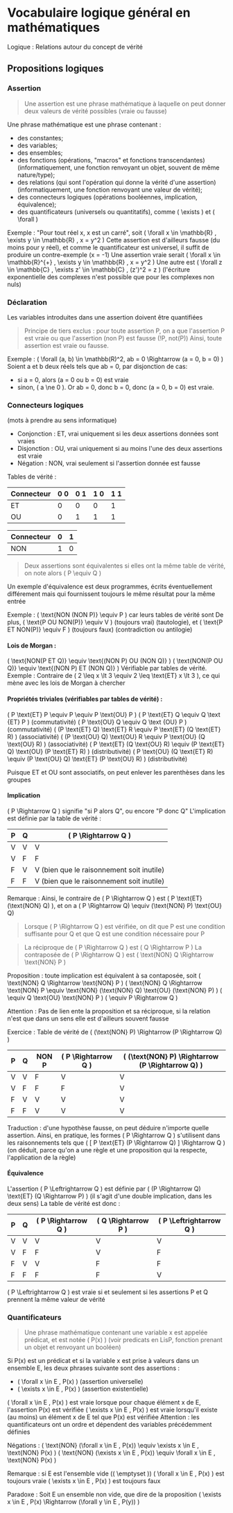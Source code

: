 # Vocabulaire logique général en mathématiques
Logique : Relations autour du concept de vérité

## Propositions logiques
### Assertion
> Une assertion est une phrase mathématique à laquelle on peut donner deux valeurs de vérité possibles (vraie ou fausse)

Une phrase mathématique est une phrase contenant :
- des constantes;
- des variables;
- des ensembles;
- des fonctions (opérations, "macros" et fonctions transcendantes) (informatiquement, une fonction renvoyant un objet, souvent de même nature/type);
- des relations (qui sont l'opération qui donne la vérité d'une assertion) (informatiquement, une fonction renvoyant une valeur de vérité);
- des connecteurs logiques (opérations booléennes, implication, équivalence);
- des quantificateurs (universels ou quantitatifs), comme \( \exists \) et \( \forall \)

Exemple : "Pour tout réel x, x est un carré", soit \( \forall x \in \mathbb{R} , \exists y \in \mathbb{R} , x = y^2 \)
Cette assertion est d'ailleurs fausse (du moins pour y réel), et comme le quantificateur est universel, il suffit de produire un contre-exemple (x = -1)
Une assertion vraie serait \( \forall x \in \mathbb{R}^{+} , \exists y \in \mathbb{R} , x = y^2 \)
Une autre est \( \forall z \in \mathbb{C} , \exists z' \in \mathbb{C} , (z')^2 = z \)
(l'écriture exponentielle des complexes n'est possible que pour les complexes non nuls)

### Déclaration
Les variables introduites dans une assertion doivent être quantifiées
> Principe de tiers exclus : pour toute assertion P, on a que l'assertion P est vraie ou que l'assertion (non P) est fausse (!P, not(P)) 
> Ainsi, toute assertion est vraie ou fausse.

Exemple : \( \forall (a, b) \in \mathbb(R)^2, ab = 0 \Rightarrow (a = 0, b = 0) \)
Soient a et b deux réels tels que ab = 0, par disjonction de cas:
- si a = 0, alors (a = 0 ou b = 0) est vraie
- sinon, \( a \ne 0 \). Or ab = 0, donc b = 0, donc (a = 0, b = 0) est vraie.

### Connecteurs logiques
(mots à prendre au sens informatique)
- Conjonction : ET, vrai uniquement si les deux assertions données sont vraies
- Disjonction : OU, vrai uniquement si au moins l'une des deux assertions est vraie
- Négation : NON, vrai seulement si l'assertion donnée est fausse

Tables de vérité :

Connecteur | 0 0 | 0 1 | 1 0 | 1 1
---        | --- | --- | --- | ---
ET         | 0   | 0   | 0   | 1
OU         | 0   | 1   | 1   | 1

Connecteur | 0   | 1
---        | --- | ---
NON        | 1   | 0

> Deux assertions sont équivalentes si elles ont la même table de vérité, on note alors \( P \equiv Q \)

Un exemple d'équivalence est deux programmes, écrits éventuellement différement mais qui fournissent toujours le même résultat pour la même entrée

Exemple : \( \text{NON (NON P)} \equiv P \) car leurs tables de vérité sont
De plus, \( \text{P OU NON(P)} \equiv V \) (toujours vrai) (tautologie), et \( \text{P ET NON(P)} \equiv F \) (toujours faux) (contradiction ou antilogie)

#### Lois de Morgan :
\( \text{NON(P ET Q)} \equiv \text{(NON P) OU (NON Q)} \)
\( \text{NON(P OU Q)} \equiv \text{(NON P) ET (NON Q)} \)
Vérifiable par tables de vérité.
Exemple : Contraire de \( 2 \leq x \lt 3 \equiv 2 \leq \text{ET} x \lt 3 \), ce qui mène avec les lois de Morgan à chercher 

#### Propriétés triviales (vérifiables par tables de vérité) :
\( P \text{ET} P \equiv P \equiv P \text{OU} P \)
\( P \text{ET} Q \equiv Q \text {ET} P \) (commutativité)
\( P \text{OU} Q \equiv Q \text {OU} P \) (commutativité)
\( (P \text{ET} Q) \text{ET} R \equiv P \text{ET} (Q \text{ET} R) \) (associativité)
\( (P \text{OU} Q) \text{OU} R \equiv P \text{OU} (Q \text{OU} R) \) (associativité)
\( P \text{ET} (Q \text{OU} R) \equiv (P \text{ET} Q) \text{OU} (P \text{ET} R) \) (distributivité)
\( P \text{OU} (Q \text{ET} R) \equiv (P \text{OU} Q) \text{ET} (P \text{OU} R) \) (distributivité)

Puisque ET et OU sont associatifs, on peut enlever les parenthèses dans les groupes

#### Implication
\( P \Rightarrow Q \) signifie "si P alors Q", ou encore "P donc Q"
L'implication est définie par la table de vérité :

P   | Q   | \( P \Rightarrow  Q \)
--- | --- | ---
V   | V   | V
V   | F   | F
F   | V   | V (bien que le raisonnement soit inutile)
F   | F   | V (bien que le raisonnement soit inutile)

Remarque : Ainsi, le contraire de \( P \Rightarrow Q \) est \( P \text{ET} (\text{NON} Q) \), et on a \( P \Rightarrow Q) \equiv (\text{NON} P) \text{OU} Q\)

> Lorsque \( P \Rightarrow Q \) est vérifiée, on dit que P est une condition suffisante pour Q et que Q est une condition nécessaire pour P

> La réciproque de \( P \Rightarrow Q \) est \( Q \Rightarrow P \)
> La contraposée de \( P \Rightarrow Q \) est \( \text{NON} Q \Rightarrow \text{NON} P \)

Proposition : toute implication est équivalent à sa contaposée, soit \( \text{NON} Q \Rightarrow \text{NON} P \)
\( \text{NON} Q \Rightarrow \text{NON} P  \equiv \text{NON} (\text{NON} Q) \text{OU} (\text{NON} P) \)
\( \equiv Q \text{OU} \text{NON} P \)
\( \equiv P \Rightarrow Q \)

Attention : Pas de lien ente la proposition et sa réciproque, si la relation n'est que dans un sens elle est d'ailleurs souvent fausse

Exercice : Table de vérité de \( (\text{NON} P) \Rightarrow (P \Rightarrow Q) \)

P   | Q   | NON P | \( P \Rightarrow Q \) | \( (\text{NON} P) \Rightarrow (P \Rightarrow Q) \)
--- | --- | ---   | ---                   | ---
V   | V   | F     | V                     | V
V   | F   | F     | F                     | V
F   | V   | V     | V                     | V
F   | F   | V     | V                     | V

Traduction : d'une hypothèse fausse, on peut déduire n'importe quelle assertion.
Ainsi, en pratique, les formes \( P \Rightarrow Q \) s'utilisent dans les raisonnements tels que  \( [ P \text{ET} (P \Rightarrow Q) ] \Rightarrow Q \) (on déduit, parce qu'on a une règle et une proposition qui la respecte, l'application de la règle)

#### Équivalence
L'assertion \( P \Leftrightarrow Q \) est définie par \( (P \Rightarrow Q) \text{ET} (Q \Rightarrow P) \) (il s'agit d'une double implication, dans les deux sens)
La table de vérité est donc :

P   | Q   | \( P \Rightarrow Q \) | \( Q \Rightarrow P \) | \( P \Leftrightarrow Q \)
--- | --- | ---                   | ---                   | ---
V   | V   | V                     | V                     | V
V   | F   | F                     | V                     | F
F   | V   | V                     | F                     | F
F   | F   | F                     | F                     | V

\( P \Leftrightarrow Q \) est vraie si et seulement si les assertions P et Q prennent la même valeur de vérité

### Quantificateurs
> Une phrase mathématique contenant une variable x est appelée prédicat, et est notée \( P(x) \) (voir predicats en LisP, fonction prenant un objet et renvoyant un booléen)

Si P(x) est un prédicat et si la variable x est prise à valeurs dans un ensemble E, les deux phrases suivante sont des assertions :
- \( \forall x \in E , P(x) \) (assertion universelle)
- \( \exists x \in E , P(x) \) (assertion existentielle)

\( \forall x \in E , P(x) \) est vraie lorsque pour chaque élément x de E, l'assertion P(x) est vérifiée
\( \exists x \in E , P(x) \) est vraie lorsqu'il existe (au moins) un élément x de E tel que P(x) est vérifiée
Attention : les quantificateurs ont un ordre et dépendent des variables précédemment définies

Négations :
\( \text{NON} (\forall x \in E , P(x)) \equiv \exists x \in E , \text{NON} P(x) \)
\( \text{NON} (\exists x \in E , P(x)) \equiv \forall x \in E , \text{NON} P(x) \)

Remarque : si E est l'ensemble vide (\( \emptyset \))
\( \forall x \in E , P(x) \) est toujours vraie
\( \exists x \in E , P(x) \) est toujours faux

Paradoxe : Soit E un ensemble non vide, que dire de la proposition \( \exists x \in E , P(x) \Rightarrow (\forall y \in E , P(y)) \)
